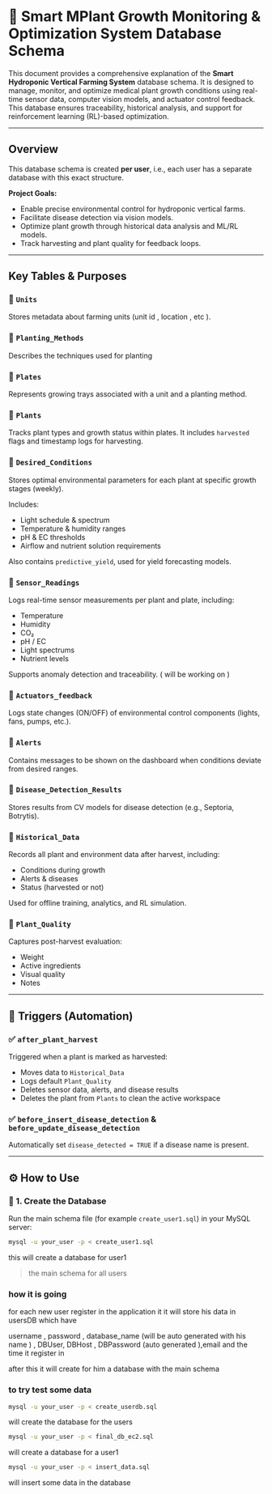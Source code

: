 # 🌿 Smart MPlant Growth Monitoring & Optimization System Database Schema

This document provides a comprehensive explanation of the **Smart Hydroponic Vertical Farming System** database schema. It is designed to manage, monitor, and optimize medical plant growth conditions using real-time sensor data, computer vision models, and actuator control feedback. This database ensures traceability, historical analysis, and support for reinforcement learning (RL)-based optimization.

---

## Overview

This database schema is created **per user**, i.e., each user has a separate database with this exact structure.

**Project Goals:**

- Enable precise environmental control for hydroponic vertical farms.
- Facilitate disease detection via vision models.
- Optimize plant growth through historical data analysis and ML/RL models.
- Track harvesting and plant quality for feedback loops.

---

## Key Tables & Purposes

### 🔹 `Units`

Stores metadata about farming units (unit id , location , etc ).

### 🔹 `Planting_Methods`

Describes the techniques used for planting

### 🔹 `Plates`

Represents growing trays associated with a unit and a planting method.

### 🔹 `Plants`

Tracks plant types and growth status within plates. It includes `harvested` flags and timestamp logs for harvesting.

### 🔹 `Desired_Conditions`

Stores optimal environmental parameters for each plant at specific growth stages (weekly).

Includes:

- Light schedule & spectrum
- Temperature & humidity ranges
- pH & EC thresholds
- Airflow and nutrient solution requirements

Also contains `predictive_yield`, used for yield forecasting models.

### 🔹 `Sensor_Readings`

Logs real-time sensor measurements per plant and plate, including:

- Temperature
- Humidity
- CO₂
- pH / EC
- Light spectrums
- Nutrient levels

Supports anomaly detection and traceability. ( will be working on )

### 🔹 `Actuators_feedback`

Logs state changes (ON/OFF) of environmental control components (lights, fans, pumps, etc.).

### 🔹 `Alerts`

Contains messages to be shown on the dashboard when conditions deviate from desired ranges.

### 🔹 `Disease_Detection_Results`

Stores results from CV models for disease detection (e.g., Septoria, Botrytis).

### 🔹 `Historical_Data`

Records all plant and environment data after harvest, including:

- Conditions during growth
- Alerts & diseases
- Status (harvested or not)

Used for offline training, analytics, and RL simulation.

### 🔹 `Plant_Quality`

Captures post-harvest evaluation:

- Weight
- Active ingredients
- Visual quality
- Notes

---

## 🔁 Triggers (Automation)

### ✅ `after_plant_harvest`

Triggered when a plant is marked as harvested:

- Moves data to `Historical_Data`
- Logs default `Plant_Quality`
- Deletes sensor data, alerts, and disease results
- Deletes the plant from `Plants` to clean the active workspace

### ✅ `before_insert_disease_detection` & `before_update_disease_detection`

Automatically set `disease_detected = TRUE` if a disease name is present.

---

## ⚙️ How to Use

### 🔧 1. Create the Database

Run the main schema file (for example `create_user1.sql`) in your MySQL server:

```bash
mysql -u your_user -p < create_user1.sql

```

 this will create a database for user1

> the main schema for all users

### how it is going

for each new user register in the application it it will store his data in usersDB which have

username , password , database_name (will be auto generated with his name ) , DBUser, DBHost , DBPassword (auto generated ),email and the time it register in

after this it will create for him a database with the main schema

### to try test some data

```bash
mysql -u your_user -p < create_userdb.sql

```

will create the database for the users

```bash
mysql -u your_user -p < final_db_ec2.sql

```

will create a database for a user1

```bash
mysql -u your_user -p < insert_data.sql

```

will insert some data in the database
